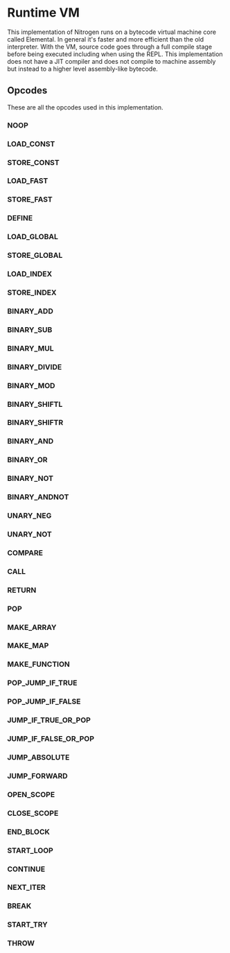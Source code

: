 # Runtime VM

This implementation of Nitrogen runs on a bytecode virtual machine core called Elemental.
In general it's faster and more efficient than the old interpreter. With the VM, source
code goes through a full compile stage before being executed including when using the REPL.
This implementation does not have a JIT compiler and does not compile to machine assembly
but instead to a higher level assembly-like bytecode.

## Opcodes

These are all the opcodes used in this implementation.

### NOOP

### LOAD\_CONST

### STORE\_CONST

### LOAD\_FAST

### STORE\_FAST

### DEFINE

### LOAD\_GLOBAL

### STORE\_GLOBAL

### LOAD\_INDEX

### STORE\_INDEX

### BINARY\_ADD

### BINARY\_SUB

### BINARY\_MUL

### BINARY\_DIVIDE

### BINARY\_MOD

### BINARY\_SHIFTL

### BINARY\_SHIFTR

### BINARY\_AND

### BINARY\_OR

### BINARY\_NOT

### BINARY\_ANDNOT

### UNARY\_NEG

### UNARY\_NOT

### COMPARE

### CALL

### RETURN

### POP

### MAKE\_ARRAY

### MAKE\_MAP

### MAKE\_FUNCTION

### POP\_JUMP\_IF\_TRUE

### POP\_JUMP\_IF\_FALSE

### JUMP\_IF\_TRUE\_OR\_POP

### JUMP\_IF\_FALSE\_OR\_POP

### JUMP\_ABSOLUTE

### JUMP\_FORWARD

### OPEN\_SCOPE

### CLOSE\_SCOPE

### END\_BLOCK

### START\_LOOP

### CONTINUE

### NEXT\_ITER

### BREAK

### START\_TRY

### THROW
